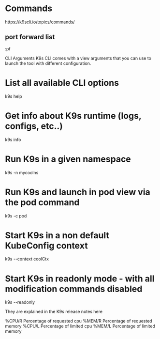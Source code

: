 # Commands

<https://k9scli.io/topics/commands/>

## port forward list

:pf

CLI Arguments
K9s CLI comes with a view arguments that you can use to launch the tool with different configuration.

# List all available CLI options

k9s help

# Get info about K9s runtime (logs, configs, etc..)

k9s info

# Run K9s in a given namespace

k9s -n mycoolns

# Run K9s and launch in pod view via the pod command

k9s -c pod

# Start K9s in a non default KubeConfig context

k9s --context coolCtx

# Start K9s in readonly mode - with all modification commands disabled

k9s --readonly

They are explained in the K9s release notes here

%CPU/R Percentage of requested cpu
%MEM/R Percentage of requested memory
%CPU/L Percentage of limited cpu
%MEM/L Percentage of limited memory
